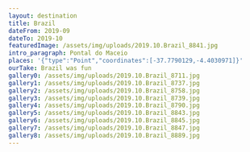 ```yaml
---
layout: destination
title: Brazil
dateFrom: 2019-09
dateTo: 2019-10
featuredImage: /assets/img/uploads/2019.10.Brazil_8841.jpg
intro_paragraph: Pontal do Maceio
places: '{"type":"Point","coordinates":[-37.7790129,-4.4030971]}'
ourTake: Brazil was fun
gallery0: /assets/img/uploads/2019.10.Brazil_8711.jpg
gallery1: /assets/img/uploads/2019.10.Brazil_8737.jpg
gallery2: /assets/img/uploads/2019.10.Brazil_8758.jpg
gallery3: /assets/img/uploads/2019.10.Brazil_8739.jpg
gallery4: /assets/img/uploads/2019.10.Brazil_8790.jpg
gallery5: /assets/img/uploads/2019.10.Brazil_8843.jpg
gallery6: /assets/img/uploads/2019.10.Brazil_8845.jpg
gallery7: /assets/img/uploads/2019.10.Brazil_8847.jpg
gallery8: /assets/img/uploads/2019.10.Brazil_8889.jpg
---
```


